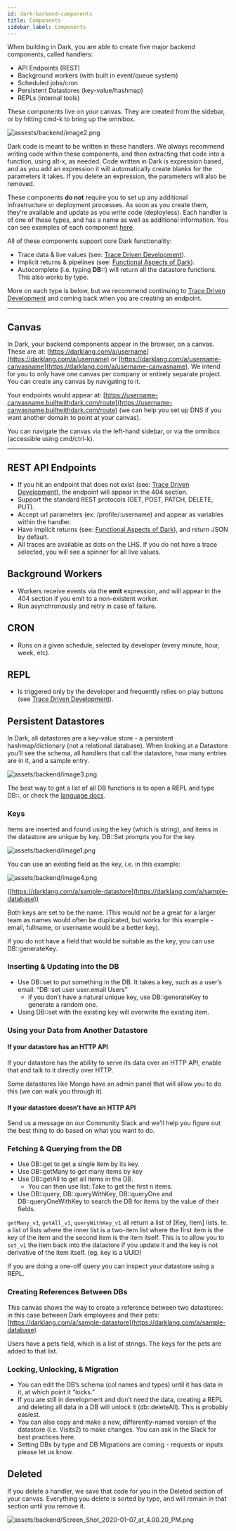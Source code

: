 ```yaml
---
id: dark-backend-components
title: Components
sidebar_label: Components
---
```


When building in Dark, you are able to create five major backend components, called handlers:

- API Endpoints (REST)
- Background workers (with built in event/queue system)
- Scheduled jobs/cron
- Persistent Datastores (key-value/hashmap)
- REPLs (internal tools)

These components live on your canvas. They are created from the sidebar, or by hitting cmd-k to bring up the omnibox.

![assests/backend/image2.png](assets/backend/image2.png)

Dark code is meant to be written in these handlers. We always recommend writing code within these components, and then extracting that code into a function, using alt-x, as needed. Code written in Dark is expression based, and as you add an expression it will automatically create blanks for the parameters it takes. If you delete an expression, the parameters will also be removed.

These components **do not** require you to set up any additional infrastructure or deployment processes. As soon as you create them, they’re available and update as you write code (deployless). Each handler is of one of these types, and has a name as well as additional information. You can see examples of each component [here](https://darklang.com/a/sample-helloworld).

All of these components support core Dark functionality:

- Trace data & live values (see: [Trace Driven Development](trace-driven-development.md)).
- Implicit returns & pipelines (see: [Functional Aspects of Dark](functional-aspects.md)).
- Autocomplete (i.e. typing **DB::**) will return all the datastore functions. This also works by type.

More on each type is below, but we recommend continuing to [Trace Driven Development](trace-driven-development.md) and coming back when you are creating an endpoint.

---

## Canvas

In Dark, your backend components appear in the browser, on a canvas. These are at: [https://darklang.com/a/username](https://darklang.com/a/username) or [https://darklang.com/a/username-canvasname](https://darklang.com/a/username-canvasname). We intend for you to only have one canvas per company or entirely separate project. You can create any canvas by navigating to it.

Your endpoints would appear at: [https://username-canvasname.builtwithdark.com/route](https://username-canvasname.builtwithdark.com/route) (we can help you set up DNS if you want another domain to point at your canvas).

You can navigate the canvas via the left-hand sidebar, or via the omnibox (accessible using cmd/ctrl-k).

---

## REST API Endpoints

- If you hit an endpoint that does not exist (see: [Trace Driven Development](trace-driven-development.md)), the endpoint will appear in the 404 section.
- Support the standard REST protocols (GET, POST, PATCH, DELETE, PUT).
- Accept url parameters (ex: /profile/:username) and appear as variables within the handler.
- Have implicit returns (see: [Functional Aspects of Dark](functional-aspects.md)), and return JSON by default.
- All traces are available as dots on the LHS. If you do not have a trace selected, you will see a spinner for all live values.

## Background Workers

- Workers receive events via the **emit** expression, and will appear in the 404 section if you emit to a non-existent worker.
- Run asynchronously and retry in case of failure.

## CRON

- Runs on a given schedule, selected by developer (every minute, hour, week, etc).

## REPL

- Is triggered only by the developer and frequently relies on play buttons (see [Trace Driven Development](trace-driven-development.md)).

## Persistent Datastores

In Dark, all datastores are a key-value store - a persistent hashmap/dictionary (not a relational database). When looking at a Datastore you’ll see the schema, all handlers that call the datastore, how many entries are in it, and a sample entry.

![assets/backend/image3.png](assets/backend/image3.png)

The best way to get a list of all DB functions is to open a REPL and type DB::, or check the [language docs](https://ops-documentation.builtwithdark.com/?pretty=1).

### Keys

Items are inserted and found using the key (which is string), and items in the datastore are unique by key. DB::Set prompts you for the key.

![assets/backend/image1.png](assets/backend/image1.png)

You can use an existing field as the key, i.e. in this example:

![assets/backend/image4.png](assets/backend/image4.png)

([https://darklang.com/a/sample-datastore](https://darklang.com/a/sample-database))

Both keys are set to be the name. (This would not be a great for a larger team as names would often be duplicated, but works for this example - email, fullname, or username would be a better key).

If you do not have a field that would be suitable as the key, you can use DB::generateKey.

### Inserting & Updating into the DB

- Use DB::set to put something in the DB. It takes a key, such as a user’s email: “DB::set user user.email Users”
  - if you don’t have a natural unique key, use DB::generateKey to generate a random one.
- Using DB::set with the existing key will overwrite the existing item.

### Using your Data from Another Datastore

#### **If your datastore has an HTTP API**

If your datastore has the ability to serve its data over an HTTP API, enable that and talk to it directly over HTTP.

Some datastores like Mongo have an admin panel that will allow you to do this (we can walk you through it).

#### **If your datastore doesn’t have an HTTP API**

Send us a message on our Community Slack and we’ll help you figure out the best thing to do based on what you want to do.

### Fetching & Querying from the DB

- Use DB::get to get a single item by its key.
- Use DB::getMany to get many items by key
- Use DB::getAll to get all items in the DB.
  - You can then use list::Take to get the first n items.
- Use DB::query, DB::queryWithKey, DB::queryOne and DB::queryOneWithKey to search the DB for items by the value of their fields.

`getMany_v1`, `getAll_v1`, `queryWithKey_v1` all return a list of [Key, Item] lists. Ie. a list of lists where the inner list is a two-item list where the first item is the key of the item and the second item is the item itself. This is to allow you to `set_v1` the item back into the datastore if you update it and the key is not derivative of the item itself. (eg. key is a UUID)

If you are doing a one-off query you can inspect your datastore using a REPL.

### Creating References Between DBs

This canvas shows the way to create a reference between two datastores: in this case between Dark employees and their pets: [https://darklang.com/a/sample-datastore](https://darklang.com/a/sample-database)

Users have a pets field, which is a list of strings. The keys for the pets are added to that list.

### Locking, Unlocking, & Migration

- You can edit the DB’s schema (col names and types) until it has data in it, at which point it “locks.”
- If you are still in development and don’t need the data, creating a REPL and deleting all data in a DB will unlock it (db::deleteAll). This is probably easiest.
- You can also copy and make a new, differently-named version of the datastore (i.e. Visits2) to make changes. You can ask in the Slack for best practices here.
- Setting DBs by type and DB Migrations are coming - requests or inputs please let us know.

## Deleted

If you delete a handler, we save that code for you in the Deleted section of your canvas. Everything you delete is sorted by type, and will remain in that section until you remove it.

![assets/backend/Screen_Shot_2020-01-07_at_4.00.20_PM.png](assets/backend/Screen_Shot_2020-01-07_at_4.00.20_PM.png)
